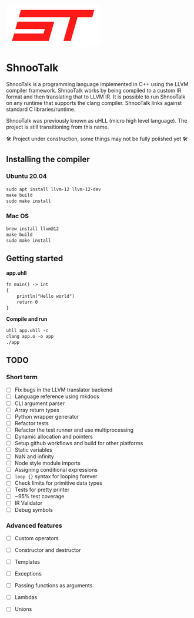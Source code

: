 ![](logo.png)

# ShnooTalk 
ShnooTalk is a programming language implemented in C++ using the LLVM compiler framework. ShnooTalk works by being compiled to a custom IR format and then translating that to LLVM IR. It is possible to run ShnooTalk on any runtime that supports the clang compiler. ShnooTalk links against standard C libraries/runtime.

ShnooTalk was previously known as uHLL (micro high level language). The project is still transitioning from this name.

🛠️ Project under construction, some things may not be fully polished yet 🛠️

## Installing the compiler

### Ubuntu 20.04 
```
sudo apt install llvm-12 llvm-12-dev
make build
sudo make install
```

### Mac OS
```
brew install llvm@12
make build
sudo make install
```

## Getting started

**app.uhll**
```
fn main() -> int
{
    println("Hello world")
    return 0
}
```

**Compile and run**
```
uhll app.uhll -c
clang app.o -o app
./app
```
## TODO

### Short term

- [ ] Fix bugs in the LLVM translator backend
- [ ] Language reference using mkdocs
- [ ] CLI argument parser
- [ ] Array return types
- [ ] Python wrapper generator
- [ ] Refactor tests
- [ ] Refactor the test runner and use multiprocessing
- [ ] Dynamic allocation and pointers
- [ ] Setup github workflows and build for other platforms
- [ ] Static variables
- [ ] NaN and infinity
- [ ] Node style module imports
- [ ] Assigning conditional expressions
- [ ] `loop {}` syntax for looping forever
- [ ] Check limits for primitive data types
- [ ] Tests for pretty printer
- [ ] ~95% test coverage
- [ ] IR Validator
- [ ] Debug symbols

### Advanced features

- [ ] Custom operators
- [ ] Constructor and destructor
- [ ] Templates
- [ ] Exceptions
- [ ] Passing functions as arguments
- [ ] Lambdas
- [ ] Unions

